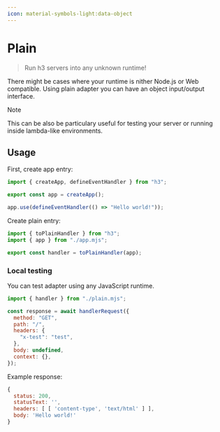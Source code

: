 ```yaml
---
icon: material-symbols-light:data-object
---
```


# Plain

> Run h3 servers into any unknown runtime!

There might be cases where your runtime is nither Node.js or Web compatible. Using plain adapter you can have an object input/output interface.

> [!NOTE]
> This can be also be particulary useful for testing your server or running inside lambda-like environments.

## Usage

First, create app entry:

```js [app.mjs]
import { createApp, defineEventHandler } from "h3";

export const app = createApp();

app.use(defineEventHandler(() => "Hello world!"));
```

Create plain entry:

```js [plain.mjs]
import { toPlainHandler } from "h3";
import { app } from "./app.mjs";

export const handler = toPlainHandler(app);
```

### Local testing

You can test adapter using any JavaScript runtime.

```js [plain.test.mjs]
import { handler } from "./plain.mjs";

const response = await handlerRequest({
  method: "GET",
  path: "/",
  headers: {
    "x-test": "test",
  },
  body: undefined,
  context: {},
});
```

Example response:

```js
{
  status: 200,
  statusText: '',
  headers: [ [ 'content-type', 'text/html' ] ],
  body: 'Hello world!'
}
```
